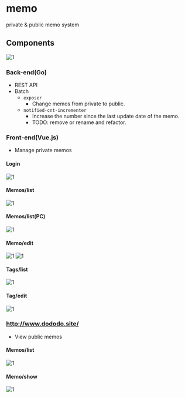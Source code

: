 # memo
private & public memo system


## Components
![1](/doc/arc.svg)

### Back-end(Go)
- REST API
- Batch
    - `exposer`
        - Change memos from private to public.
    - `notified-cnt-incrementer`
        - Increase the number since the last update date of the memo.
        - TODO: remove or rename and refactor.

### Front-end(Vue.js)
- Manage private memos

#### Login
![1](/doc/screenshot/login_by_smartphone_new.png)

#### Memos/list
![1](/doc/screenshot/memos_by_smartphone_new.png)

#### Memos/list(PC)
![1](/doc/screenshot/memos_by_pc_new.png)

#### Memo/edit
![1](/doc/screenshot/memo_edit_by_smartphone_new_1.png)
![1](/doc/screenshot/memo_edit_by_smartphone_new_2.png)

#### Tags/list
![1](/doc/screenshot/tags_by_smartphone_new.png)

#### Tag/edit
![1](/doc/screenshot/tag_edit_by_smartphone_new.png)

### http://www.dododo.site/
- View public memos

#### Memos/list
![1](/doc/screenshot/public_memos_by_smartphone.png)

#### Memo/show
![1](/doc/screenshot/public_memo_by_smartphone.png)
